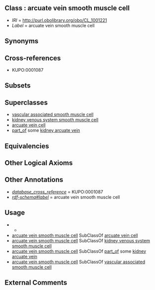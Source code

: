 
## Class : arcuate vein smooth muscle cell

 * *IRI* = http://purl.obolibrary.org/obo/CL_1001221
 * *Label* = arcuate vein smooth muscle cell

## Synonyms


## Cross-references

 * KUPO:0001087

## Subsets


## Superclasses

 * [vascular associated smooth muscle cell](../../CL/59/CL_0000359.md)
 * [kidney venous system smooth muscle cell](../../CL/68/CL_1001068.md)
 * [arcuate vein cell](../../CL/42/CL_1001142.md)
 * [part_of](../../BFO/50/BFO_0000050.md) some [kidney arcuate vein](../../UBERON/19/UBERON_0004719.md)

## Equivalencies


## Other Logical Axioms


## Other Annotations

 * *[database_cross_reference](../../ef/oboInOwl#hasDbXref.md)* = KUPO:0001087
 * *[rdf-schema#label](../../el/rdf-schema#label.md)* = arcuate vein smooth muscle cell

## Usage

 * -
 * [arcuate vein smooth muscle cell](../../CL/21/CL_1001221.md) SubClassOf [arcuate vein cell](../../CL/42/CL_1001142.md)
 * [arcuate vein smooth muscle cell](../../CL/21/CL_1001221.md) SubClassOf [kidney venous system smooth muscle cell](../../CL/68/CL_1001068.md)
 * [arcuate vein smooth muscle cell](../../CL/21/CL_1001221.md) SubClassOf [part_of](../../BFO/50/BFO_0000050.md) some [kidney arcuate vein](../../UBERON/19/UBERON_0004719.md)
 * [arcuate vein smooth muscle cell](../../CL/21/CL_1001221.md) SubClassOf [vascular associated smooth muscle cell](../../CL/59/CL_0000359.md)

## External Comments

